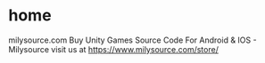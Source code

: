 # home
milysource.com Buy Unity Games Source Code For Android &amp; IOS - Milysource
visit us at https://www.milysource.com/store/
